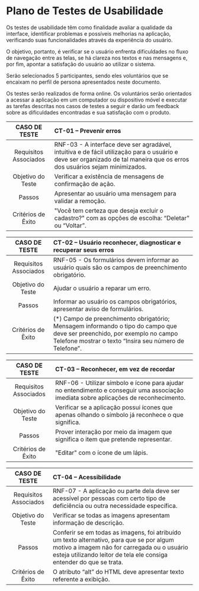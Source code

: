 # Plano de Testes de Usabilidade

Os testes de usabilidade têm como finalidade avaliar a qualidade da interface, identificar problemas e possíveis melhorias na aplicação, verificando suas funcionalidades através da experiência do usuário.

O objetivo, portanto, é verificar se o usuário enfrenta dificuldades no fluxo de navegação entre as telas, se há clareza nos textos e nas mensagens e, por fim, apontar a satisfação do usuário ao utilizar o sistema.  

Serão selecionados 5 participantes, sendo eles voluntários que se encaixam no perfil de persona apresentados neste documento.

Os testes serão realizados de forma online. Os voluntários serão orientados a acessar a aplicação em um computador ou dispositivo móvel e executar as tarefas descritas nos casos de testes a seguir e darão um feedback sobre as dificuldades encontradas e sua satisfação com o produto.

|CASO DE TESTE| CT-01 – Prevenir erros |
| :--------------------: | :------------------------------------ |
| Requisitos Associados | RNF-03 - A interface deve ser agradável, intuitiva e de fácil utilização para o usuário e deve ser organizado de tal maneira que os erros dos usuários sejam minimizados.  |
| Objetivo do Teste | Verificar a existência de mensagens de confirmação de ação.  |
| Passos | Apresentar ao usuário uma mensagem para validar a remoção.  |
| Critérios de Êxito |"Você tem certeza que deseja excluir o cadastro?" com as opções de escolha: “Deletar” ou “Voltar”. |

|CASO DE TESTE| CT-02 – Usuário reconhecer, diagnosticar e recuperar seus erros  |
| :--------------------: | :------------------------------------ |
| Requisitos Associados | RNF-05 - Os formulários devem informar ao usuário quais são os campos de preenchimento obrigatório.  |
| Objetivo do Teste | Ajudar o usuário a reparar um erro.  |
| Passos | Informar ao usuário os campos obrigatórios, apresentar aviso de formulários. |
| Critérios de Êxito | (*) Campo de preenchimento obrigatório; Mensagem informando o tipo do campo que deve ser preenchido, por exemplo no campo Telefone mostrar o texto “Insira seu número de Telefone”. |

|CASO DE TESTE| CT-03 – Reconhecer, em vez de recordar  |
| :--------------------: | :------------------------------------ |
| Requisitos Associados | RNF-06 - Utilizar símbolo e ícone para ajudar no entendimento e conseguir uma associação imediata sobre aplicações de reconhecimento.  |
| Objetivo do Teste | Verificar se a aplicação possui ícones que apenas olhando o símbolo já reconhece o que significa.  |
| Passos | Prover interação por meio da imagem que significa o item que pretende representar. |
| Critérios de Êxito | "Editar" com o ícone de um lápis. |

|CASO DE TESTE| CT-04 – Acessibilidade  |
| :--------------------: | :------------------------------------ |
| Requisitos Associados | RNF-07 - A aplicação ou parte dela deve ser acessível por pessoas com certo tipo de deficiência ou outra necessidade específica.  |
| Objetivo do Teste | Verificar se todas as imagens apresentam informação de descrição.  |
| Passos | Conferir se em todas as imagens, foi atribuído um texto alternativo, para que se por algum motivo a imagem não for carregada ou o usuário esteja utilizando leitor de tela ele consiga entender do que se trata. |
| Critérios de Êxito | O atributo “alt” do HTML deve apresentar texto referente a exibição. |

